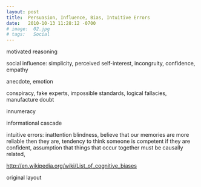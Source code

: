```yaml
---
layout: post
title:  Persuasion, Influence, Bias, Intuitive Errors
date:   2010-10-13 11:28:12 -0700
# image:  02.jpg
# tags:   Social
---
```


motivated reasoning

social influence: simplicity, perceived self-interest, incongruity, confidence, empathy

anecdote, emotion

conspiracy, fake experts, impossible standards, logical fallacies, manufacture doubt

innumeracy

informational cascade

intuitive errors: inattention blindness, believe that our memories are more reliable then they are, tendency to think someone is competent if they are confident, assumption that things that occur together must be causally related,

 

http://en.wikipedia.org/wiki/List_of_cognitive_biases

original layout